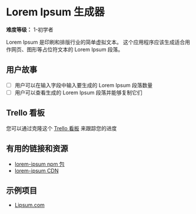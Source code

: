 # Lorem Ipsum 生成器

**难度等级：** 1-初学者

Lorem Ipsum 是印刷和排版行业的简单虚拟文本。
这个应用程序应该生成适合用作网页、图形等占位符文本的 Lorem Ipsum 段落。

## 用户故事

-   [ ] 用户可以在输入字段中输入要生成的 Lorem Ipsum 段落数量
-   [ ] 用户可以查看生成的 Lorem Ipsum 段落并能够复制它们

## Trello 看板

您可以通过克隆这个 [Trello 看板](https://trello.com/b/T0xA0Glj/lorem-ipsum-generator) 来跟踪您的进度

## 有用的链接和资源

-   [lorem-ipsum npm 包](https://www.npmjs.com/package/lorem-ipsum)
-   [lorem-ipsum CDN](https://www.jsdelivr.com/package/npm/lorem-ipsum)

## 示例项目

-   [Lipsum.com](https://www.lipsum.com/)
